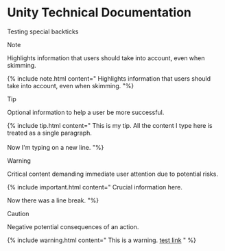 <link rel='stylesheet' href='../../style/markdown-alert.css'/>

# Unity Technical Documentation

Testing special backticks

> [!NOTE]
> Highlights information that users should take into account, even when skimming.

{% include note.html content="
Highlights information that users should take into account, even when skimming.
"%}

> [!TIP]
> Optional information to help a user be more successful.

{% include tip.html content="
This is my tip. All the content I type here is treated as a single paragraph. <br/><br/> Now I'm typing on a  new line.
"%}

> [!WARNING]
> Critical content demanding immediate user attention due to potential risks.

{% include important.html content="
Crucial information here.

Now there was a line break.
"%}

> [!CAUTION]
> Negative potential consequences of an action.

{% include warning.html content="
This is a warning. [test link](../core/index)
" %}
